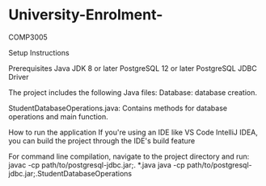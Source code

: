 # University-Enrolment-
COMP3005

Setup Instructions

Prerequisites
Java JDK 8 or later
PostgreSQL 12 or later
PostgreSQL JDBC Driver

The project includes the following Java files:
Database: database creation.

StudentDatabaseOperations.java: Contains methods for database operations and main function.

How to run the application
If you're using an IDE like VS Code IntelliJ IDEA, you can build the project through the IDE's build feature

For command line compilation, navigate to the project directory and run:
javac -cp path/to/postgresql-jdbc.jar;. *.java
java -cp path/to/postgresql-jdbc.jar;.StudentDatabaseOperations
